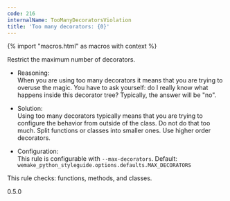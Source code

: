 ```yaml
---
code: 216
internalName: TooManyDecoratorsViolation
title: 'Too many decorators: {0}'
---
```


{% import "macros.html" as macros with context %}

Restrict the maximum number of decorators.

  - Reasoning:  
    When you are using too many decorators it means that you are trying
    to overuse the magic. You have to ask yourself: do I really know
    what happens inside this decorator tree? Typically, the answer will
    be "no".

  - Solution:  
    Using too many decorators typically means that you are trying to
    configure the behavior from outside of the class. Do not do that too
    much. Split functions or classes into smaller ones. Use higher order
    decorators.

  - Configuration:  
    This rule is configurable with `--max-decorators`. Default:
    `wemake_python_styleguide.options.defaults.MAX_DECORATORS`

This rule checks: functions, methods, and classes.

<div class="versionadded">

0.5.0

</div>